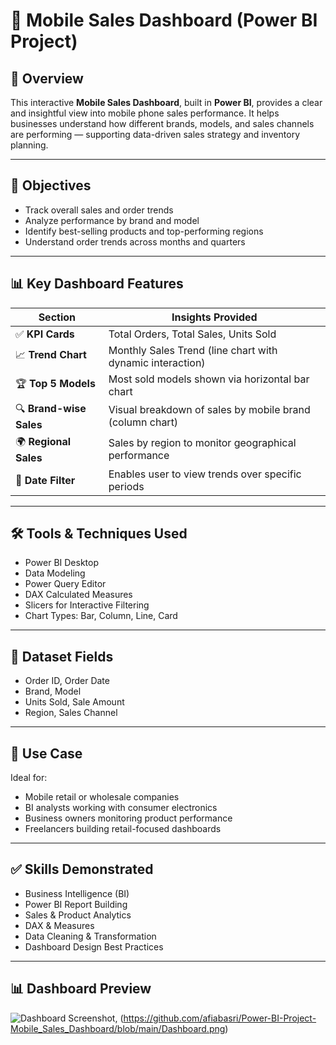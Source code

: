 # 📱 Mobile Sales Dashboard (Power BI Project)

## 📌 Overview
This interactive **Mobile Sales Dashboard**, built in **Power BI**, provides a clear and insightful view into mobile phone sales performance. It helps businesses understand how different brands, models, and sales channels are performing — supporting data-driven sales strategy and inventory planning.

---

## 🎯 Objectives
- Track overall sales and order trends  
- Analyze performance by brand and model  
- Identify best-selling products and top-performing regions  
- Understand order trends across months and quarters  

---

## 📊 Key Dashboard Features

| Section             | Insights Provided                                                |
|---------------------|------------------------------------------------------------------|
| ✅ **KPI Cards**     | Total Orders, Total Sales, Units Sold                           |
| 📈 **Trend Chart**   | Monthly Sales Trend (line chart with dynamic interaction)       |
| 🏆 **Top 5 Models**  | Most sold models shown via horizontal bar chart                 |
| 🔍 **Brand-wise Sales** | Visual breakdown of sales by mobile brand (column chart)   |
| 🌍 **Regional Sales**  | Sales by region to monitor geographical performance         |
| 📅 **Date Filter**   | Enables user to view trends over specific periods               |

---

## 🛠️ Tools & Techniques Used
- Power BI Desktop  
- Data Modeling  
- Power Query Editor  
- DAX Calculated Measures  
- Slicers for Interactive Filtering  
- Chart Types: Bar, Column, Line, Card  

---

## 📁 Dataset Fields
- Order ID, Order Date  
- Brand, Model  
- Units Sold, Sale Amount  
- Region, Sales Channel  

---

## 💼 Use Case
Ideal for:
- Mobile retail or wholesale companies  
- BI analysts working with consumer electronics  
- Business owners monitoring product performance  
- Freelancers building retail-focused dashboards  

---

## ✅ Skills Demonstrated
- Business Intelligence (BI)  
- Power BI Report Building  
- Sales & Product Analytics  
- DAX & Measures  
- Data Cleaning & Transformation  
- Dashboard Design Best Practices  
---

## 📊 Dashboard Preview

![Dashboard Screenshot]([images/dashboard.png](https://github.com/afiabasri/Power-BI-Project-Mobile_Sales_Dashboard/blob/main/same%20period%20last%20year.png)),
(https://github.com/afiabasri/Power-BI-Project-Mobile_Sales_Dashboard/blob/main/Dashboard.png)
